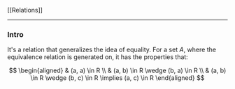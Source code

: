 [[Relations]]

---
### **Intro**

It's a relation that generalizes the idea of equality. For a set $A$, where the equivalence relation is generated on, it has the properties that: 

$$
\begin{aligned}
    & (a, a) \in R
    \\
    & (a, b) \in R \wedge (b, a) \in R
    \\
    & (a, b) \in R \wedge (b, c) \in R \implies
    (a, c) \in R
\end{aligned}
$$
